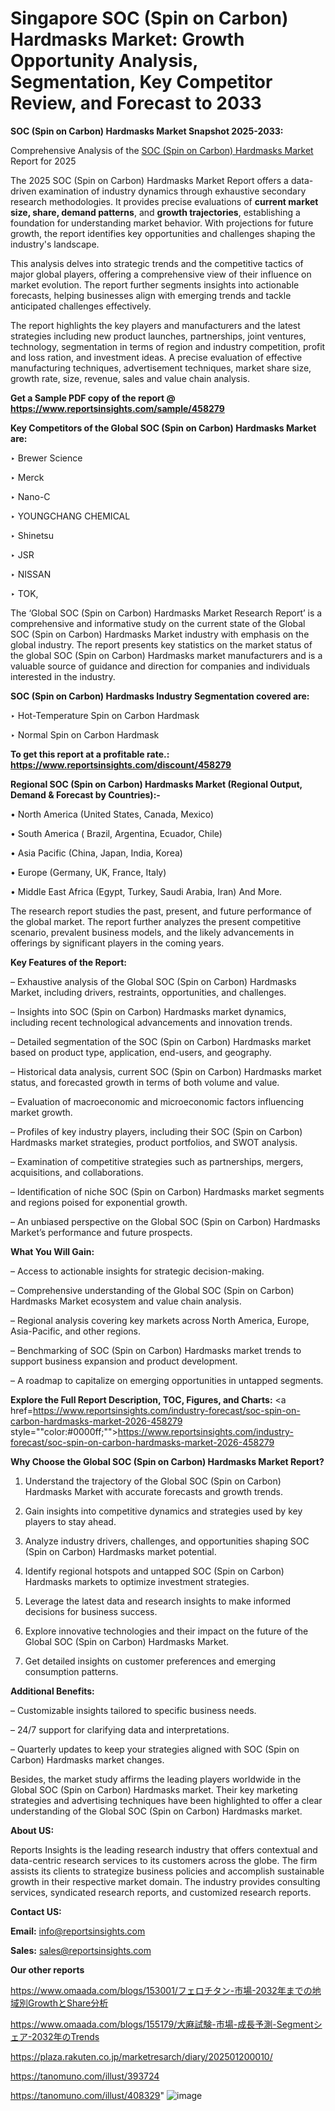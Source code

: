 # Singapore SOC (Spin on Carbon) Hardmasks Market: Growth Opportunity Analysis, Segmentation, Key Competitor Review, and Forecast to 2033

<strong>SOC (Spin on Carbon) Hardmasks Market Snapshot 2025-2033:</strong>

Comprehensive Analysis of the <a href=https://www.reportsinsights.com/sample/458279>SOC (Spin on Carbon) Hardmasks Market</a> Report for 2025

The 2025 SOC (Spin on Carbon) Hardmasks Market Report offers a data-driven examination of industry dynamics through exhaustive secondary research methodologies. It provides precise evaluations of <strong>current market size, share, demand patterns</strong>, and <strong>growth trajectories</strong>, establishing a foundation for understanding market behavior. With projections for future growth, the report identifies key opportunities and challenges shaping the industry's landscape.

This analysis delves into strategic trends and the competitive tactics of major global players, offering a comprehensive view of their influence on market evolution. The report further segments insights into actionable forecasts, helping businesses align with emerging trends and tackle anticipated challenges effectively.

The report highlights the key players and manufacturers and the latest strategies including new product launches, partnerships, joint ventures, technology, segmentation in terms of region and industry competition, profit and loss ration, and investment ideas. A precise evaluation of effective manufacturing techniques, advertisement techniques, market share size, growth rate, size, revenue, sales and value chain analysis.

<strong>Get a Sample PDF copy of the report @ <a href=https://www.reportsinsights.com/sample/458279 style=color:#0000ff;>https://www.reportsinsights.com/sample/458279</a></strong>

<strong>Key Competitors of the Global SOC (Spin on Carbon) Hardmasks Market are:</strong>

‣ Brewer Science

‣ Merck

‣ Nano-C

‣ YOUNGCHANG CHEMICAL

‣ Shinetsu

‣ JSR

‣ NISSAN

‣ TOK,

The ‘Global SOC (Spin on Carbon) Hardmasks Market Research Report’ is a comprehensive and informative study on the current state of the Global SOC (Spin on Carbon) Hardmasks Market industry with emphasis on the global industry. The report presents key statistics on the market status of the global SOC (Spin on Carbon) Hardmasks market manufacturers and is a valuable source of guidance and direction for companies and individuals interested in the industry.

<strong>SOC (Spin on Carbon) Hardmasks Industry Segmentation covered are:</strong>

‣ Hot-Temperature Spin on Carbon Hardmask

‣ Normal Spin on Carbon Hardmask

<strong>To get this report at a profitable rate.: <a href=https://www.reportsinsights.com/discount/458279 style=color:#0000ff;>https://www.reportsinsights.com/discount/458279</a></strong>

<strong>Regional SOC (Spin on Carbon) Hardmasks Market (Regional Output, Demand &amp; Forecast by Countries):-</strong>

• North America (United States, Canada, Mexico)

• South America ( Brazil, Argentina, Ecuador, Chile)

• Asia Pacific (China, Japan, India, Korea)

• Europe (Germany, UK, France, Italy)

• Middle East Africa (Egypt, Turkey, Saudi Arabia, Iran) And More.

The research report studies the past, present, and future performance of the global market. The report further analyzes the present competitive scenario, prevalent business models, and the likely advancements in offerings by significant players in the coming years.

<strong>Key Features of the Report:</strong>

– Exhaustive analysis of the Global SOC (Spin on Carbon) Hardmasks Market, including drivers, restraints, opportunities, and challenges.

– Insights into SOC (Spin on Carbon) Hardmasks market dynamics, including recent technological advancements and innovation trends.

– Detailed segmentation of the SOC (Spin on Carbon) Hardmasks market based on product type, application, end-users, and geography.

– Historical data analysis, current SOC (Spin on Carbon) Hardmasks market status, and forecasted growth in terms of both volume and value.

– Evaluation of macroeconomic and microeconomic factors influencing market growth.

– Profiles of key industry players, including their SOC (Spin on Carbon) Hardmasks market strategies, product portfolios, and SWOT analysis.

– Examination of competitive strategies such as partnerships, mergers, acquisitions, and collaborations.

– Identification of niche SOC (Spin on Carbon) Hardmasks market segments and regions poised for exponential growth.

– An unbiased perspective on the Global SOC (Spin on Carbon) Hardmasks Market’s performance and future prospects.

<strong>What You Will Gain:</strong>

– Access to actionable insights for strategic decision-making.

– Comprehensive understanding of the Global SOC (Spin on Carbon) Hardmasks Market ecosystem and value chain analysis.

– Regional analysis covering key markets across North America, Europe, Asia-Pacific, and other regions.

– Benchmarking of SOC (Spin on Carbon) Hardmasks market trends to support business expansion and product development.

– A roadmap to capitalize on emerging opportunities in untapped segments.

<strong>Explore the Full Report Description, TOC, Figures, and Charts:</strong>
<a href=https://www.reportsinsights.com/industry-forecast/soc-spin-on-carbon-hardmasks-market-2026-458279 style=""color:#0000ff;"">https://www.reportsinsights.com/industry-forecast/soc-spin-on-carbon-hardmasks-market-2026-458279</a>

<strong>Why Choose the Global SOC (Spin on Carbon) Hardmasks Market Report?</strong>

1. Understand the trajectory of the Global SOC (Spin on Carbon) Hardmasks Market with accurate forecasts and growth trends.

2. Gain insights into competitive dynamics and strategies used by key players to stay ahead.

3. Analyze industry drivers, challenges, and opportunities shaping SOC (Spin on Carbon) Hardmasks market potential.

4. Identify regional hotspots and untapped SOC (Spin on Carbon) Hardmasks markets to optimize investment strategies.

5. Leverage the latest data and research insights to make informed decisions for business success.

6. Explore innovative technologies and their impact on the future of the Global SOC (Spin on Carbon) Hardmasks Market.

7. Get detailed insights on customer preferences and emerging consumption patterns.

<strong>Additional Benefits:</strong>

– Customizable insights tailored to specific business needs.

– 24/7 support for clarifying data and interpretations.

– Quarterly updates to keep your strategies aligned with SOC (Spin on Carbon) Hardmasks market changes.

Besides, the market study affirms the leading players worldwide in the Global SOC (Spin on Carbon) Hardmasks market. Their key marketing strategies and advertising techniques have been highlighted to offer a clear understanding of the Global SOC (Spin on Carbon) Hardmasks market.

<strong><strong>About US</strong>:</strong>

Reports Insights is the leading research industry that offers contextual and data-centric research services to its customers across the globe. The firm assists its clients to strategize business policies and accomplish sustainable growth in their respective market domain. The industry provides consulting services, syndicated research reports, and customized research reports.

<strong>Contact US:</strong>

<p class=><b>Email:</b> <a href=mailto:info@reportsinsights.com>info@reportsinsights.com</a></p>
<p class=><b>Sales:</b> <a href=mailto:sales@reportsinsights.com>sales@reportsinsights.com</a></p>

<strong>Our other reports</strong>

<a href=https://www.omaada.com/blogs/153001/フェロチタン-市場-2032年までの地域別GrowthとShare分析>https://www.omaada.com/blogs/153001/フェロチタン-市場-2032年までの地域別GrowthとShare分析</a>

<a href=https://www.omaada.com/blogs/155179/大麻試験-市場-成長予測-Segmentシェア-2032年のTrends>https://www.omaada.com/blogs/155179/大麻試験-市場-成長予測-Segmentシェア-2032年のTrends</a>

<a href=https://plaza.rakuten.co.jp/marketresarch/diary/202501200010/>https://plaza.rakuten.co.jp/marketresarch/diary/202501200010/</a>

<a href=https://tanomuno.com/illust/393724>https://tanomuno.com/illust/393724</a>

<a href=https://tanomuno.com/illust/408329>https://tanomuno.com/illust/408329</a>"
![image](https://github.com/user-attachments/assets/f91e9e25-0fe1-436a-9c0a-f402debd3405)
